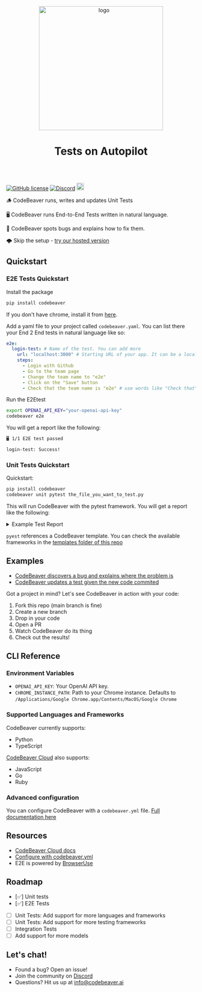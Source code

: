  <div align="center">
 <picture>
  <source media="(prefers-color-scheme: dark)" srcset="https://www.codebeaver.ai/logo_complete_inverted.png" width="330">
  <source media="(prefers-color-scheme: light)" srcset="https://www.codebeaver.ai/logo_complete_color.png" width="330">
  <img src="https://www.codebeaver.ai/logo_complete_color.png" alt="logo" width="330">

</picture>
<h1 align="center">Tests on Autopilot</h1>
</div>
<br/><br/>

[![GitHub license](https://img.shields.io/badge/License-AGPL_3.0-blue.svg)](https://github.com/codebeaver-ai/codebeaver-ai/blob/main/LICENSE)
[![Discord](https://badgen.net/badge/icon/discord?icon=discord&label&color=purple)](https://discord.gg/4QMwWdsMGt)
<a href="https://github.com/codebeaver-ai/codebeaver-ai/commits/main">
<img alt="GitHub" src="https://img.shields.io/github/last-commit/codebeaver-ai/codebeaver-ai/main?style=for-the-badge" height="20">
</a><br>

🪵 CodeBeaver runs, writes and updates Unit Tests

🖥️ CodeBeaver runs End-to-End Tests written in natural language.

🐛 CodeBeaver spots bugs and explains how to fix them.

🌩️ Skip the setup - [try our hosted version](https://www.codebeaver.ai)

## Quickstart

### E2E Tests Quickstart

Install the package

```bash
pip install codebeaver
```

If you don't have chrome, install it from [here](https://www.google.com/chrome/).

Add a yaml file to your project called `codebeaver.yaml`. You can list there your End 2 End tests in natural language like so:

```yaml
e2e:
  login-test: # Name of the test. You can add more
    url: "localhost:3000" # Starting URL of your app. It can be a local server or a remote server
    steps:
      - Login with Github
      - Go to the team page
      - Change the team name to "e2e"
      - Click on the "Save" button
      - Check that the team name is "e2e" # use words like "Check that" to assert the results of the test
```

Run the E2Etest

```bash
export OPENAI_API_KEY="your-openai-api-key"
codebeaver e2e
```

You will get a report like the following:

```bash
🖥️ 1/1 E2E test passed

login-test: Success!

```

### Unit Tests Quickstart

Quickstart:

```bash
pip install codebeaver
codebeaver unit pytest the_file_you_want_to_test.py
```

This will run CodeBeaver with the pytest framework. You will get a report like the following:

<details>
<summary>Example Test Report</summary>

```
🔄 1 test added and 1 test updated to reflect recent changes.
🐛 Found 1 bug
🛠️ 15/15 tests passed

🔄 Test Updates
I've added or updated 6 tests. They all pass ☑️
Updated Tests:

tests/test_expense_tracker.py 🩹
Fixed: tests/test_expense_tracker.py::TestExpenseTracker::test_categories_is_set_with_default_categories

New Tests:

tests/test_alert_manager.py
tests/test_investment_tracker.py

🐛 Bug Detection
Potential issues found in the following files:

expense_tracker.py
The error occurs because the code in total_expense_by_category only converts the input parameter (category) to lower-case and compares it with the expense entries exactly. However, the expenses added in the test have "category" values in different cases (e.g., "FOOD", "Food") that are not converted to lower-case, so they don't match "food" (the lowercased input). This makes the method only sum the expense that exactly matches "food" in lower-case, resulting in an incorrect sum.

```

</details>

`pyest` references a CodeBeaver template. You can check the available frameworks in the [templates folder of this repo](https://github.com/codebeaver-ai/codebeaver-ai/tree/main/templates)

## Examples

- [CodeBeaver discovers a bug and explains where the problem is](https://github.com/codebeaver-ai/codebeaver-ai/pull/8)
- [CodeBeaver updates a test given the new code commited](https://github.com/codebeaver-ai/codebeaver-ai/pull/12)

Got a project in mind? Let's see CodeBeaver in action with your code:

1. Fork this repo (main branch is fine)
2. Create a new branch
3. Drop in your code
4. Open a PR
5. Watch CodeBeaver do its thing
6. Check out the results!

## CLI Reference

### Environment Variables

- `OPENAI_API_KEY`: Your OpenAI API key.
- `CHROME_INSTANCE_PATH`: Path to your Chrome instance. Defaults to `/Applications/Google Chrome.app/Contents/MacOS/Google Chrome`

### Supported Languages and Frameworks

CodeBeaver currently supports:

- Python
- TypeScript

[CodeBeaver Cloud](https://www.codebeaver.ai) also supports:

- JavaScript
- Go
- Ruby

### Advanced configuration

You can configure CodeBeaver with a `codebeaver.yml` file. [Full documentation here](https://docs.codebeaver.ai/configuration)

## Resources

- [CodeBeaver Cloud docs](https://docs.codebeaver.ai/getting-started/quickstart)
- [Configure with codebeaver.yml](https://docs.codebeaver.ai/configuration)
- E2E is powered by [BrowserUse](https://github.com/browser-use/browser-use)

## Roadmap

- [✅] Unit tests
- [✅] E2E Tests

- [ ] Unit Tests: Add support for more languages and frameworks
- [ ] Unit Tests: Add support for more testing frameworks
- [ ] Integration Tests
- [ ] Add support for more models

## Let's chat!

- Found a bug? Open an issue!
- Join the community on [Discord](https://discord.gg/4QMwWdsMGt)
- Questions? Hit us up at [info@codebeaver.ai](mailto:info@codebeaver.ai)
